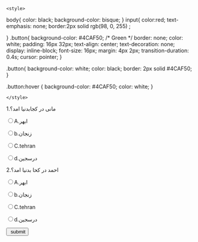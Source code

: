 <!DOCTYPE html>

<head>
    <title>quiz</title>
          <div class="top-row">
            <div class="field-wrap">
            </div>
          </div>

      
    <style>
body{
color: black;
background-color: bisque;
}
input{
color:red;
text-emphasis: none;
border:2px solid rgb(98, 0, 255) ;

}
.button{
background-color: #4CAF50; /* Green */
  border: none;
  color: white;
  padding: 16px 32px;
  text-align: center;
  text-decoration: none;
  display: inline-block;
  font-size: 16px;
  margin: 4px 2px;
  transition-duration: 0.4s;
  cursor: pointer;
}

.button{
  background-color: white; 
  color: black; 
  border: 2px solid #4CAF50;
}

.button:hover {
  background-color: #4CAF50;
  color: white;
}


    </style>
</head>
<body>
  <form name="quiz"id="quiz">
<div>
<p> 1.مانی در کجابدنیا امد؟</p>
<p><input type="radio" name="qustion1"  value="ابهر">A.ابهر</p>
<p><input type="radio" name="qustion1"  value="زنجان">b.زنجان</p>
<p><input type="radio" name="qustion1"  value="tehran">C.tehran</p>
<p><input type="radio" name="qustion1"  value="درسجین">d.درسجین</p>
</div>
<div>
<p> 2.احمد در کحا بدنیا امد؟</p>
<p><input type="radio" name="qustion2"  value="ابهر">A.ابهر</p>
<p><input type="radio" name="qustion2"  value="زنجان">b.زنجان</p>
<p><input type="radio" name="qustion2"  value="tehran">C.tehran</p>
<p><input type="radio" name="qustion2"  value="درسجین">d.درسجین</p>
</div>
<input type="button" class="button" name="" class="#" value=" submit" onclick="check()"></button>
  </form> 
  <p id="result"></p>
  <p id="demo"></p>
  
 <script>
  function check() {
var c=0;
var q1=document.quiz.qustion1.value;
var q2=document.quiz.qustion2.value;
var result=document.getElementById('result');
var quiz=document.getElementById ("quiz");
if(q1=="tehran"){c++}
if(q2=="درسجین"){c++}
//document.write(c);
quiz.style.display="none";


if (c<=1) {
 result.textContent=` your result is ${c}. it is not good.`
} else {
  result.textContent=`your result is ${c}. good.` 
}
    }
 </script>
 <script>
  function MySite(){
   window.location.href = "https://free-learn.ir/";
  }
  setTimeout(MySite,600000 );
  </script>

</body>
